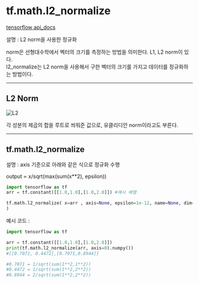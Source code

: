 # tf.math.l2_normalize

[tensorflow api_docs](https://www.tensorflow.org/api_docs/python/tf/math/l2_normalize)

설명 : L2 norm을 사용한 정규화<br>

norm은 선형대수학에서 벡터의 크기를 측정하는 방법을 의미한다. L1, L2 norm이 있다. <br>
l2_normalize는 L2 norm을 사용해서 구한 벡터의 크기를 가지고 데이터를 정규화하는 방법이다.

___
## L2 Norm

![L2](C:\Users\user\IdeaProjects\basic_skill_tensor\tensorflow\math\img\l2_norm.PNG)

각 성분의 제곱의 합을 루트로 씌워준 값으로, 유클리디안 norm이라고도 부른다.

___

## tf.math.l2_normalize

설명 : axis 기준으로 아래와 같은 식으로 정규화 수행<br>

output = x/sqrt(max(sum(x**2), epsilon)) <br>

```python
import tensorflow as tf
arr = tf.constant([[1.0,1.0],[1.0,2.0]]) #예시 배열 

tf.math.l2_normalize( x=arr , axis=None, epsilon=1e-12, name=None, dim=None
)
```


예시 코드 :

```python
import tensorflow as tf

arr = tf.constant([[1.0,1.0],[1.0,2.0]])
print(tf.math.l2_normalize(arr, axis=0).numpy()) 
#[[0.7071, 0.4472],[0.7071,0.8944]]

#0.7071 = 1/sqrt(sum(1**2,1**2))
#0.4472 = 1/sqrt(sum(1**2,2**2))
#0.8944 = 2/sqrt(sum(1**2,2**2))


```
